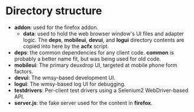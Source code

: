 # Directory structure

* **addon**: used for the firefox addon.
    * **data**: used to hold the web browser window's UI files and adapter logic.
    The **deps**, **mobileui**, **devui**, and **logui** directory contents are copied into here by the **acfx** script.
* **deps**: the common dependencies for any client code. **common** is probably
a better name fit, but was being used for old code.
* **mobileui**: The primary deuxdrop UI, targeted at mobile phone form factors.
* **devui**: The wmsy-based development UI.
* **logui**: The wmsy-based log UI for debugging.
* **testdrivers**: Per-client test drivers using a Selenium2 WebDriver-based API.
* **server.js**: the fake server used for the content in **firefox**.
